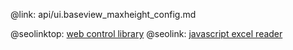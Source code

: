 @link: api/ui.baseview_maxheight_config.md

@seolinktop: [web control library](https://webix.com)
@seolink: [javascript excel reader](https://webix.com/widget/excel_viewer/)